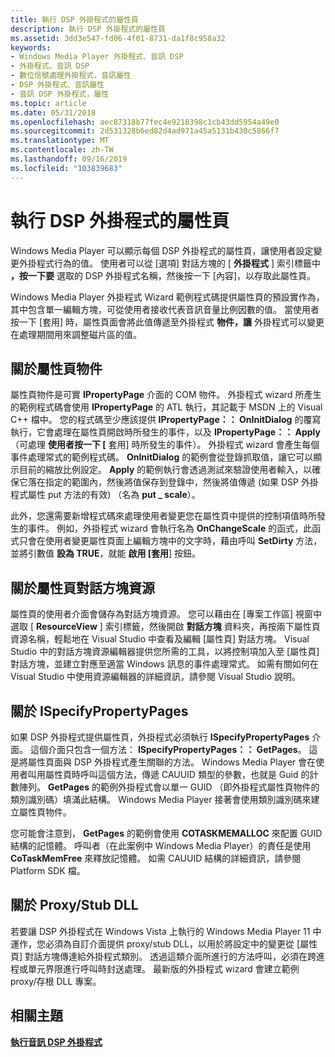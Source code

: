 ```yaml
---
title: 執行 DSP 外掛程式的屬性頁
description: 執行 DSP 外掛程式的屬性頁
ms.assetid: 3dd3e547-fd06-4f01-8731-da1f8c958a32
keywords:
- Windows Media Player 外掛程式、音訊 DSP
- 外掛程式、音訊 DSP
- 數位信號處理外掛程式，音訊屬性
- DSP 外掛程式、音訊屬性
- 音訊 DSP 外掛程式，屬性
ms.topic: article
ms.date: 05/31/2018
ms.openlocfilehash: aec87318b77fec4e9218398c1cb43dd5954a49e0
ms.sourcegitcommit: 2d531328b6ed82d4ad971a45a5131b430c5866f7
ms.translationtype: MT
ms.contentlocale: zh-TW
ms.lasthandoff: 09/16/2019
ms.locfileid: "103839683"
---
```

# <a name="implementing-the-property-page-for-a-dsp-plug-in"></a>執行 DSP 外掛程式的屬性頁

Windows Media Player 可以顯示每個 DSP 外掛程式的屬性頁，讓使用者設定變更外掛程式行為的值。 使用者可以從 [選項] 對話方塊的 [ **外掛程式** ] 索引標籤中 **，按一下要** 選取的 DSP 外掛程式名稱，然後按一下 [內容]，以存取此屬性頁。

Windows Media Player 外掛程式 Wizard 範例程式碼提供屬性頁的預設實作為，其中包含單一編輯方塊，可從使用者接收代表音訊音量比例因數的值。 當使用者按一下 [套用] 時，屬性頁面會將此值傳遞至外掛程式 **物件，讓** 外掛程式可以變更在處理期間用來調整磁片區的值。

## <a name="about-the-property-page-object"></a>關於屬性頁物件

屬性頁物件是可實 **IPropertyPage** 介面的 COM 物件。 外掛程式 wizard 所產生的範例程式碼會使用 **IPropertyPage** 的 ATL 執行，其記載于 MSDN 上的 Visual C++ 檔中。 您的程式碼至少應該提供 **IPropertyPage：： OnInitDialog** 的覆寫執行，它會處理在屬性頁開啟時所發生的事件，以及 **IPropertyPage：： Apply**（可處理 **使用者按一下 [** 套用] 時所發生的事件）。 外掛程式 wizard 會產生每個事件處理常式的範例程式碼。 **OnInitDialog** 的範例會從登錄抓取值，讓它可以顯示目前的縮放比例設定。 **Apply** 的範例執行會透過測試來驗證使用者輸入，以確保它落在指定的範圍內，然後將值保存到登錄中，然後將值傳遞 (如果 DSP 外掛程式屬性 put 方法的有效) （名為 **put \_ scale**）。

此外，您還需要新增程式碼來處理使用者變更您在屬性頁中提供的控制項值時所發生的事件。 例如，外掛程式 wizard 會執行名為 **OnChangeScale** 的函式，此函式只會在使用者變更屬性頁面上編輯方塊中的文字時，藉由呼叫 **SetDirty** 方法，並將引數值 **設為 TRUE**，就能 **啟用 [套用**] 按鈕。

## <a name="about-the-property-page-dialog-resource"></a>關於屬性頁對話方塊資源

屬性頁的使用者介面會儲存為對話方塊資源。 您可以藉由在 [專案工作區] 視窗中選取 [ **ResourceView** ] 索引標籤，然後開啟 **對話方塊** 資料夾，再按兩下屬性頁資源名稱，輕鬆地在 Visual Studio 中查看及編輯 [屬性頁] 對話方塊。 Visual Studio 中的對話方塊資源編輯器提供您所需的工具，以將控制項加入至 [屬性頁] 對話方塊，並建立對應至適當 Windows 訊息的事件處理常式。 如需有關如何在 Visual Studio 中使用資源編輯器的詳細資訊，請參閱 Visual Studio 說明。

## <a name="about-ispecifypropertypages"></a>關於 ISpecifyPropertyPages

如果 DSP 外掛程式提供屬性頁，外掛程式必須執行 **ISpecifyPropertyPages** 介面。 這個介面只包含一個方法： **ISpecifyPropertyPages：： GetPages**。 這是將屬性頁面與 DSP 外掛程式產生關聯的方法。 Windows Media Player 會在使用者叫用屬性頁時呼叫這個方法，傳遞 CAUUID 類型的參數，也就是 Guid 的計數陣列。 **GetPages** 的範例外掛程式會以單一 GUID （即外掛程式屬性頁物件的類別識別碼）填滿此結構。 Windows Media Player 接著會使用類別識別碼來建立屬性頁物件。

您可能會注意到， **GetPages** 的範例會使用 **COTASKMEMALLOC** 來配置 GUID 結構的記憶體。 呼叫者（在此案例中 Windows Media Player）的責任是使用 **CoTaskMemFree** 來釋放記憶體。 如需 CAUUID 結構的詳細資訊，請參閱 Platform SDK 檔。

## <a name="about-the-proxystub-dll"></a>關於 Proxy/Stub DLL

若要讓 DSP 外掛程式在 Windows Vista 上執行的 Windows Media Player 11 中運作，您必須為自訂介面提供 proxy/stub DLL，以用於將設定中的變更從 [屬性頁] 對話方塊傳達給外掛程式類別。 透過這類介面所進行的方法呼叫，必須在跨進程或單元界限進行呼叫時封送處理。 最新版的外掛程式 wizard 會建立範例 proxy/存根 DLL 專案。

## <a name="related-topics"></a>相關主題

<dl> <dt>

[**執行音訊 DSP 外掛程式**](implementing-an-audio-dsp-plug-in.md)
</dt> </dl>

 

 




